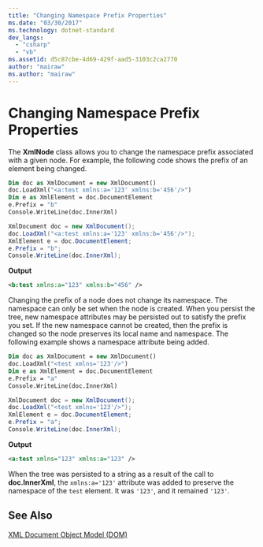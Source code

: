 ```yaml
---
title: "Changing Namespace Prefix Properties"
ms.date: "03/30/2017"
ms.technology: dotnet-standard
dev_langs: 
  - "csharp"
  - "vb"
ms.assetid: d5c87cbe-4d69-429f-aad5-3103c2ca2770
author: "mairaw"
ms.author: "mairaw"
---
```

# Changing Namespace Prefix Properties
The **XmlNode** class allows you to change the namespace prefix associated with a given node. For example, the following code shows the prefix of an element being changed.  
  
```vb  
Dim doc as XmlDocument = new XmlDocument()  
doc.LoadXml("<a:test xmlns:a='123' xmlns:b='456'/>")  
Dim e as XmlElement = doc.DocumentElement  
e.Prefix = "b"  
Console.WriteLine(doc.InnerXml)  
```  
  
```csharp  
XmlDocument doc = new XmlDocument();  
doc.LoadXml("<a:test xmlns:a='123' xmlns:b='456'/>");  
XmlElement e = doc.DocumentElement;         
e.Prefix = "b";  
Console.WriteLine(doc.InnerXml);  
```  
  
 **Output**  
  
```xml  
<b:test xmlns:a="123" xmlns:b="456" />  
```  
  
 Changing the prefix of a node does not change its namespace. The namespace can only be set when the node is created. When you persist the tree, new namespace attributes may be persisted out to satisfy the prefix you set. If the new namespace cannot be created, then the prefix is changed so the node preserves its local name and namespace. The following example shows a namespace attribute being added.  
  
```vb  
Dim doc as XmlDocument = new XmlDocument()  
doc.LoadXml("<test xmlns='123'/>")  
Dim e as XmlElement = doc.DocumentElement  
e.Prefix = "a"  
Console.WriteLine(doc.InnerXml)  
```  
  
```csharp  
XmlDocument doc = new XmlDocument();  
doc.LoadXml("<test xmlns='123'/>");  
XmlElement e = doc.DocumentElement;         
e.Prefix = "a";  
Console.WriteLine(doc.InnerXml);  
```  
  
 **Output**  
  
```xml  
<a:test xmlns="123" xmlns:a="123" />  
```  
  
 When the tree was persisted to a string as a result of the call to **doc.InnerXml**, the `xmlns:a='123'` attribute was added to preserve the namespace of the `test` element. It was `'123'`, and it remained `'123'`.  
  
## See Also  
 [XML Document Object Model (DOM)](../../../../docs/standard/data/xml/xml-document-object-model-dom.md)
